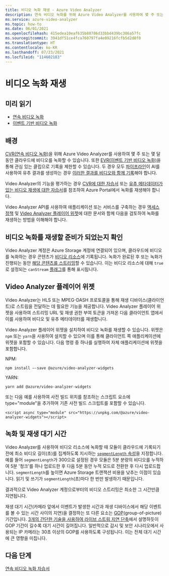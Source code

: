```yaml
---
title: 비디오 녹화 재생 - Azure Video Analyzer
description: 연속 비디오 녹화를 위해 Azure Video Analyzer를 사용하여 몇 주 또는 몇 달 동안 클라우드에 비디오를 녹화할 수 있습니다. 이벤트 기반 녹화를 통해 관심 있는 클립으로 녹화를 제한할 수도 있습니다. 이 문서에서는 이러한 녹화를 재생하는 방법을 설명합니다.
ms.service: azure-video-analyzer
ms.topic: how-to
ms.date: 06/01/2021
ms.openlocfilehash: 415edea10eaf635b88786d33bbd439bc386a57fc
ms.sourcegitcommit: 3941df51ce4fca760797fa4e09216fcfb5d2d8f0
ms.translationtype: HT
ms.contentlocale: ko-KR
ms.lasthandoff: 07/23/2021
ms.locfileid: "114602183"
---
```

# <a name="playback-of-video-recordings"></a>비디오 녹화 재생 

## <a name="pre-read"></a>미리 읽기  

* [연속 비디오 녹화](continuous-video-recording.md)
* [이벤트 기반 비디오 녹화](event-based-video-recording-concept.md)

## <a name="background"></a>배경  

[CVR(연속 비디오 녹화)](continuous-video-recording.md)을 위해 Azure Video Analyzer를 사용하여 몇 주 또는 몇 달 동안 클라우드에 비디오를 녹화할 수 있습니다. 또한 [EVR(이벤트 기반 비디오 녹화)](event-based-video-recording-concept.md)을 통해 관심 있는 클립으로 기록을 제한할 수 있습니다. 두 경우 모두 [파이프라인](pipeline.md)이 AI를 사용하여 유추 결과를 생성하는 경우 [이러한 결과를 비디오와 함께 기록](record-stream-inference-data-with-video.md)해야 합니다. 

Video Analyzer의 기능을 평가하는 경우 [CVR에 대한 자습서](use-continuous-video-recording.md) 또는 [유추 메타데이터가 있는 비디오 재생에 대한 자습서](record-stream-inference-data-with-video.md)를 참조하여 Azure Portal에서 녹화를 재생해야 합니다.

Video Analyzer API를 사용하여 애플리케이션 또는 서비스를 구축하는 경우 [액세스 정책](access-policies.md) 및 [Video Analyzer 플레이어 위젯](player-widget.md)에 대한 문서와 함께 다음을 검토하여 녹화를 재생하는 방법을 이해해야 합니다.

<!-- TODO - add a section here about 1P/3P SaaS and how to use widgets to allow end users to view videos without talking to ARM APIs -->

## <a name="determining-that-a-video-recording-is-ready-for-playback"></a>비디오 녹화를 재생할 준비가 되었는지 확인

Video Analyzer 계정은 Azure Storage 계정에 연결되어 있으며, 클라우드에 비디오를 녹화하는 경우 콘텐츠가 [비디오 리소스](terminology.md#video)에 기록됩니다. 녹화가 완료된 후 또는 녹화가 진행되는 동안 [해당 콘텐츠를 스트리밍](terminology.md#streaming)할 수 있습니다. 이는 비디오 리소스에 대해 `true`로 설정되는 `canStream` [플래그](https://github.com/Azure/azure-rest-api-specs/blob/master/specification/videoanalyzer/resource-manager/Microsoft.Media/preview/2021-05-01-preview/Videos.json)를 통해 표시됩니다. 

## <a name="video-analyzer-player-widget"></a>Video Analyzer 플레이어 위젯
Video Analyzer는 HLS 또는 MPEG-DASH 프로토콜을 통해 재생 디바이스(클라이언트)로 스트림을 전달하는 데 필요한 기능을 제공합니다. Video Analyzer 플레이어 위젯을 사용하여 스트리밍 URL 및 재생 권한 부여 토큰을 가져온 다음 클라이언트 앱에서 이를 사용하여 비디오 및 유추 메타데이터를 재생합니다.

Video Analyzer 플레이어 위젯을 설치하여 비디오 녹화를 재생할 수 있습니다. 위젯은 `npm` 또는 `yarn`을 사용하여 설치할 수 있으며 이를 통해 클라이언트 쪽 애플리케이션에 위젯을 포함할 수 있습니다. 다음 명령 중 하나를 실행하여 자체 애플리케이션에 위젯을 포함합니다.

NPM:
```
npm install –-save @azure/video-analyzer-widgets
```
YARN:
```
yarn add @azure/video-analyzer-widgets 
```
또는 다음 예를 사용하여 사전 빌드 위치를 참조하는 스크립트 요소에 type="module"을 추가하여 기존 사전 빌드 스크립트를 포함할 수 있습니다.

```
<script async type="module" src="https://unpkg.com/@azure/video-analyzer-widgets"></script> 
``` 

## <a name="recording-and-playback-latencies"></a>녹화 및 재생 대기 시간

Video Analyzer를 사용하여 비디오 리소스에 녹화할 때 모듈이 클라우드에 기록되기 전에 최소 비디오 길이(초)를 집계하도록 지시하는 [`segmentLength` 속성](https://github.com/Azure/azure-rest-api-specs/blob/master/specification/videoanalyzer/data-plane/VideoAnalyzer.Edge/preview/1.0.0/AzureVideoAnalyzer.json)을 지정합니다. 예를 들어 `segmentLength`가 300으로 설정된 경우 모듈은 5분 분량의 비디오를 누적하여 5분 '청크'를 하나 업로드한 후 다음 5분 동안 누적 모드로 전환한 후 다시 업로드합니다. `segmentLength`를 높이면 Azure Storage 트랜잭션 비용을 낮추는 이점이 있습니다. 읽기 및 쓰기가 `segmentLength`(초)마다 한 번만 발생하기 때문입니다.

결과적으로 Video Analyzer 계정으로부터의 비디오 스트리밍은 최소한 그 시간만큼 지연됩니다. 

재생 대기 시간(카메라 앞에서 이벤트가 발생한 시간과 재생 디바이스에서 해당 이벤트를 볼 수 있는 시간 사이의 지연)을 결정하는 또 다른 요소는 [GOP](https://en.wikipedia.org/wiki/Group_of_pictures)(group-of-picture) 기간입니다. [3개의 간단한 기술을 사용하여 라이브 스트림 지연 단축](https://medium.com/vrt-digital-studio/reducing-the-delay-of-live-streams-by-using-3-simple-techniques-e8e028b0a641)에서 설명하듯이 GOP 기간이 길수록 대기 시간이 길어집니다. 일반적으로 감시 및 보안 시나리오에서 사용되는 IP 카메라는 30초 이상의 GOP를 사용하도록 구성됩니다. 이는 전체 대기 시간에 큰 영향을 미칩니다.

## <a name="next-steps"></a>다음 단계

[연속 비디오 녹화 자습서](use-continuous-video-recording.md)

